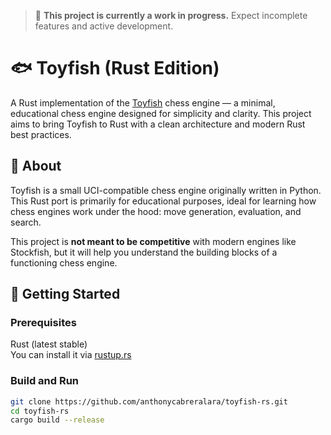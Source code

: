 > 🚧 **This project is currently a work in progress.** Expect incomplete features and active development.

# 🐟 Toyfish (Rust Edition)

A Rust implementation of the [Toyfish](https://www.chessprogramming.org/Toy_Fish) chess engine — a minimal, educational chess engine designed for simplicity and clarity. This project aims to bring Toyfish to Rust with a clean architecture and modern Rust best practices.

## 📌 About

Toyfish is a small UCI-compatible chess engine originally written in Python. This Rust port is primarily for educational purposes, ideal for learning how chess engines work under the hood: move generation, evaluation, and search.

This project is **not meant to be competitive** with modern engines like Stockfish, but it will help you understand the building blocks of a functioning chess engine.

## 🚀 Getting Started

### Prerequisites

Rust (latest stable)  
You can install it via [rustup.rs](https://rustup.rs)

### Build and Run

```bash
git clone https://github.com/anthonycabreralara/toyfish-rs.git
cd toyfish-rs
cargo build --release
